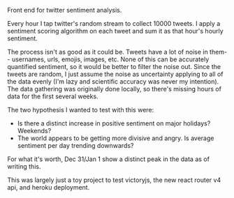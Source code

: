 Front end for twitter sentiment analysis.

Every hour I tap twitter's random stream to collect 10000 tweets. I apply a sentiment scoring algorithm on each tweet and sum it as that hour's hourly sentiment.

The process isn't as good as it could be. Tweets have a lot of noise in them-- usernames, urls, emojis, images, etc. None of this can be accurately quantified sentiment, so it would be better to filter the noise out. Since the tweets are random, I just assume the noise as uncertainty applying to all of the data evenly (I'm lazy and scientific accuracy was never my intention). The data gathering was originally done locally, so there's missing hours of data for the first several weeks.

The two hypothesis I wanted to test with this were:
* Is there a distinct increase in positive sentiment on major holidays? Weekends?
* The world appears to be getting more divisive and angry. Is average sentiment per day trending downwards?

For what it's worth, Dec 31/Jan 1 show a distinct peak in the data as of writing this.

This was largely just a toy project to test victoryjs, the new react router v4 api, and heroku deployment.

